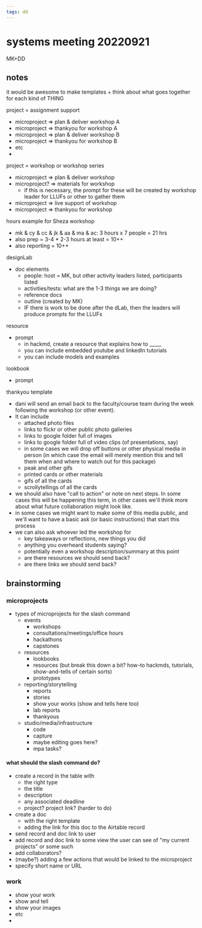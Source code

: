 ```yaml
---
tags: dd
---
```


# systems meeting 20220921
MK+DD

## notes
it would be awesome to make templates + think about what goes together for each kind of THING

project = assignment support
- microproject => plan & deliver workshop A
- microproject => thankyou for workshop A
- microproject => plan & deliver workshop B
- microproject => thankyou for workshop B
- etc
- 

project = workshop or workshop series
- microproject => plan & deliver workshop
- microproject? => materials for workshop
    - if this is necessary, the prompt for these will be created by workshop leader for LLUFs or other to gather them
- microproject => live support of workshop
- microproject => thankyou for workshop


hours example for Sheza workshop
- mk & cy & cc & jk & aa & ma & ac: 3 hours x 7 people = 21 hrs
- also prep = 3-4 * 2-3 hours at least = 10++
- also reporting = 10++


designLab
* doc elements
    * people: host = MK, but other activity leaders listed, participants listed
    * activities/tests: what are the 1-3 things we are doing?
    * reference docs
    * outline (created by MK)
    * IF there is work to be done after the dLab, then the leaders will produce prompts for the LLUFs

resource
* prompt
    * in hackmd, create a resource that explains how to _____
    * you can include embedded youtube and linkedIn tutorials
    * you can include models and examples 

lookbook
* prompt


thankyou template
- dani will send an email back to the faculty/course team during the week following the workshop (or other event). 
- It can include
    - attached photo files
    - links to flickr or other public photo galleries
    - links to google folder full of images
    - links to google folder full of video clips (of presentations, say)
    - in some cases we will drop off buttons or other physical media in person (in which case the email will merely mention this and tell them when and where to watch out for this package)
    - peak and other gifs
    - printed cards or other materials
    - gifs of all the cards
    - scrollytellings of all the cards
- we should also have "call to action" or note on next steps. In some cases this will be happening this term, in other cases we'll think more about what future collaboration might look like.
- in some cases we might want to make some of this media public, and we'll want to have a basic ask (or basic instructions) that start this process
- we can also ask whoever led the workshop for 
    - key takeaways or reflections, new things you did
    - anything you overheard students saying?
    - potentially even a workshop description/summary at this point
    - are there resources we should send back?
    - are there links we should send back?


## brainstorming

### microprojects

- types of microprojects for the slash command
    - events
        - workshops
        - consultations/meetings/office hours
        - hackathons
        - capstones
    - resources
        - lookbooks
        - resources (but break this down a bit? how-to hackmds, tutorials, show-and-tells of certain sorts)
        - prototypes
    - reporting/storytelling
        - reports
        - stories
        - show your works (show and tells here too)
        - lab reports
        - thankyous
    - studio/media/infrastructure
        - code
        - capture
        - maybe editing goes here?
        - mpa tasks?

#### what should the slash command do?
- create a record in the table with 
    - the right type
    - the title
    - description
    - any associated deadline
    - project? project link? (harder to do)
- create a doc
    - with the right template
    - adding the link for this doc to the Airtable record
- send record and doc link to user
- add record and doc link to some view the user can see of "my current projects" or some such
- add collaborators?
- (maybe?) adding a few actions that would be linked to the microproject
- specify short name or URL


### work

- show your work
- show and tell
- show your images
- etc
- 
